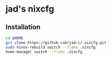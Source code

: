 # jad's nixcfg

## Installation

```sh
cd $HOME
git clone https://github.com/jad-c/.nixcfg.git
sudo nixos-rebuild switch --flake .nixcfg
home-manager switch --flake .nixcfg
```
